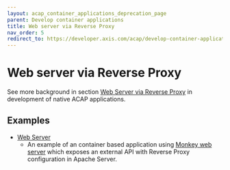 ```yaml
---
layout: acap_container_applications_deprecation_page
parent: Develop container applications
title: Web server via Reverse Proxy
nav_order: 5
redirect_to: https://developer.axis.com/acap/develop-container-applications/web-server-via-reverse-proxy
---
```


# Web server via Reverse Proxy

See more background in section [Web Server via Reverse
Proxy](../develop/web-server-via-reverse-proxy) in development of native ACAP
applications.

## Examples

- [Web Server](https://github.com/AxisCommunications/acap-computer-vision-sdk-examples/tree/main/web-server)
  - An example of an container based application using [Monkey web server](https://github.com/monkey/monkey) which exposes an external API with Reverse Proxy configuration in Apache Server.

